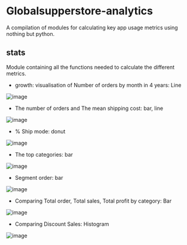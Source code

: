 # Globalsupperstore-analytics
A compilation of modules for calculating key app usage metrics using nothing but python.
 
## stats
Module containing all the functions needed to calculate the different metrics.

- growth: visualisation of Number of orders by month in 4 years: Line

![image](https://user-images.githubusercontent.com/129417444/230786449-b5079d32-586c-46f8-9d1d-861fb8e0463f.png)

- The number of orders and The mean shipping cost: bar, line

![image](https://user-images.githubusercontent.com/129417444/230786578-4bcbeea2-10b2-485a-b83a-74af57ed0d4b.png)
- % Ship mode: donut

![image](https://user-images.githubusercontent.com/129417444/230786649-f93a4c99-b87c-447f-8d99-bdcbb9c7ad63.png)
- The top categories: bar

![image](https://user-images.githubusercontent.com/129417444/230786679-8ae41edb-fd41-43d4-af45-58fdf68c6469.png)
- Segment order: bar

![image](https://user-images.githubusercontent.com/129417444/230786714-06aece7c-c0ad-491d-92bb-64087a55a7da.png)
- Comparing Total order, Total sales, Total profit by category: Bar 

![image](https://user-images.githubusercontent.com/129417444/230786777-5b6dec06-5465-4a8c-8066-716d1562a429.png) 
- Comparing Discount Sales: Histogram

![image](https://user-images.githubusercontent.com/129417444/230786789-cf764855-b704-4295-8453-6881ceb277b2.png)






